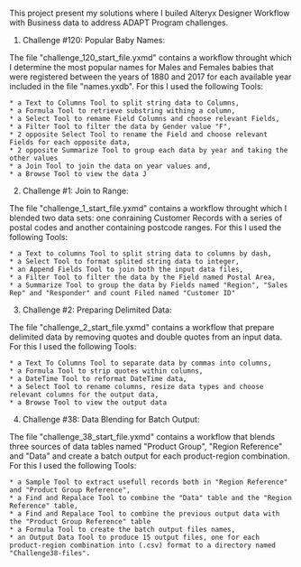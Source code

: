 
This project present my solutions where I builed Alteryx Designer Workflow with Business data to address ADAPT Program challenges.


1. Challenge #120: Popular Baby Names:
 
The file "challenge_120_start_file.yxmd" contains a workflow throught which I determine the most popular names for Males and Females babies that were registered between the years of 1880 and 2017 for each available year included in the file "names.yxdb". For this I used the following Tools:

    * a Text to Columns Tool to split string data to Columns,
    * a Formula Tool to retrieve substring withing a column,
    * a Select Tool to remame Field Columns and choose relevant Fields,
    * a Filter Tool to filter the data by Gender value "F",
    * 2 opposite Select Tool to rename the Field and choose relevant Fields for each opposite data,
    * 2 opposite Summarize Tool to group each data by year and taking the other values
    * a Join Tool to join the data on year values and,
    * a Browse Tool to view the data J          


2. Challenge #1: Join to Range:

The file "challenge_1_start_file.yxmd" contains a workflow throught which I blended two data sets: one conraining Customer Records with a series of postal codes and another containing postcode ranges. For this I used the following Tools:

    * a Text to columns Tool to split string data to columns by dash,
    * a Select Tool to format splited string data to integer,
    * an Append Fields Tool to join both the input data files,
    * a Filter Tool to filter the data by the Field named Postal Area,
    * a Summarize Tool to group the data by Fields named "Region", "Sales Rep" and "Responder" and count Filed named "Customer ID"      


3. Challenge #2: Preparing Delimited Data:

The file "challenge_2_start_file.yxmd" contains a workflow that prepare delimited data by removing quotes and double quotes from an input data. For this I used the following Tools:

    * a Text To Columns Tool to separate data by commas into columns, 
    * a Formula Tool to strip quotes within columns,
    * a DateTime Tool to reformat DateTime data,
    * a Select Tool to rename columns, resize data types and choose relevant columns for the output data,
    * a Browse Tool to view the output data
 

4. Challenge #38: Data Blending for Batch Output:

The file "challenge_38_start_file.yxmd" contains a workflow that blends three sources of data tables named "Product Group", "Region Reference" and "Data" and create a batch output for each product-region combination. For this I used the following Tools:

    * a Sample Tool to extract usefull records both in "Region Reference" and "Product Group Reference",
    * a Find and Repalace Tool to combine the "Data" table and the "Region Reference" table,
    * a Find and Repalace Tool to combine the previous output data with the "Product Group Reference" table
    * a Formula Tool to create the batch output files names,
    * an Output Data Tool to produce 15 output files, one for each product-region combination into (.csv) format to a directory named "Challenge38-files".


